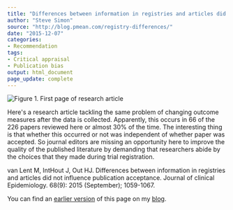 ```yaml
---
title: "Differences between information in registries and articles did not influence publication acceptance"
author: "Steve Simon"
source: "http://blog.pmean.com/registry-differences/"
date: "2015-12-07"
categories:
- Recommendation
tags:
- Critical appraisal
- Publication bias
output: html_document
page_update: complete
---
```


![Figure 1. First page of research article](http://www.pmean.com/new-images/15/registry-differences01.png)

<div class="notes">

Here's a research article tackling the same problem of changing outcome measures after the data is collected. Apparently, this occurs in 66 of the 226 papers reviewed here or almost 30% of the time. The interesting thing is that whether this occurred or not was independent of whether paper was accepted. So journal editors are missing an opportunity here to improve the quality of the published literature by demanding that researchers abide by the choices that they made during trial registration.

van Lent M, IntHout J, Out HJ. Differences between information in registries and articles did not influence publication acceptance. Journal of clinical Epidemiology. 68(9): 2015 (September); 1059-1067.

You can find an [earlier version][sim1] of this page on my [blog][sim2].

[sim1]: http://blog.pmean.com/registry-differences/
[sim2]: http://blog.pmean.com

</div>
